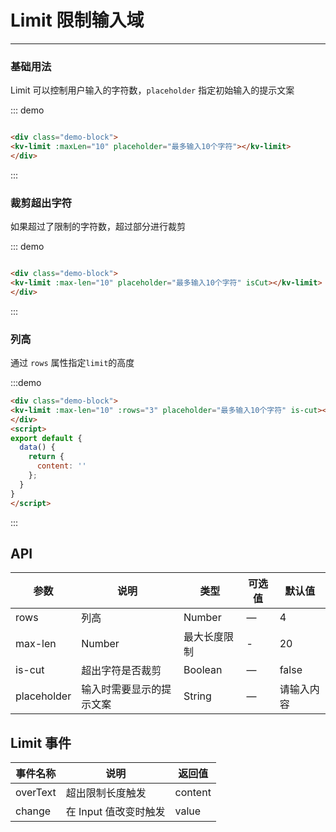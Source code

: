 # Limit 限制输入域
----
### 基础用法
Limit 可以控制用户输入的字符数，```placeholder``` 指定初始输入的提示文案

::: demo
```html

<div class="demo-block">
<kv-limit :maxLen="10" placeholder="最多输入10个字符"></kv-limit>
</div>
```
:::

### 裁剪超出字符
如果超过了限制的字符数，超过部分进行裁剪

::: demo
```html

<div class="demo-block">
<kv-limit :max-len="10" placeholder="最多输入10个字符" isCut></kv-limit>
</div>
```
:::

### 列高
通过 ```rows``` 属性指定```limit```的高度

:::demo
```html
<div class="demo-block">
<kv-limit :max-len="10" :rows="3" placeholder="最多输入10个字符" is-cut></kv-limit>
</div>
<script>
export default {
  data() {
    return {
      content: ''
    };
  }
}
</script>
```
:::




## API

| 参数      | 说明          | 类型      | 可选值                           | 默认值  |
|---------- |-------------- |---------- |--------------------------------  |-------- |
| rows | 列高 | Number | — | 4 |
| max-len | Number | 最大长度限制 | - | 20 |
| is-cut | 超出字符是否裁剪 | Boolean | — | false |
| placeholder | 输入时需要显示的提示文案 | String | — | 请输入内容 |


## Limit 事件

| 事件名称      | 说明          | 返回值  |
|---------- |-------------- |---------- |
| overText | 超出限制长度触发 | content |
|change   | 在 Input 值改变时触发| value |
